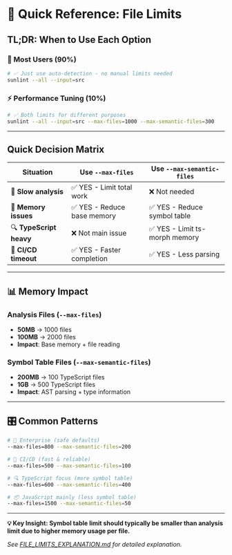 # 🎯 Quick Reference: File Limits

## **TL;DR: When to Use Each Option**

### **🤖 Most Users (90%)**
```bash
# ✅ Just use auto-detection - no manual limits needed
sunlint --all --input=src
```

### **⚡ Performance Tuning (10%)**
```bash
# ✅ Both limits for different purposes
sunlint --all --input=src --max-files=1000 --max-semantic-files=300
```

---

## **Quick Decision Matrix**

| **Situation** | **Use `--max-files`** | **Use `--max-semantic-files`** |
|---------------|----------------------|---------------------------------|
| 🐌 **Slow analysis** | ✅ YES - Limit total work | ❌ Not needed |
| 💾 **Memory issues** | ✅ YES - Reduce base memory | ✅ YES - Reduce symbol table |
| 🔍 **TypeScript heavy** | ❌ Not main issue | ✅ YES - Limit ts-morph memory |
| 🚀 **CI/CD timeout** | ✅ YES - Faster completion | ✅ YES - Less parsing |

---

## **📊 Memory Impact**

### **Analysis Files (`--max-files`)**
- **50MB** → 1000 files
- **100MB** → 2000 files  
- **Impact**: Base memory + file reading

### **Symbol Table Files (`--max-semantic-files`)**  
- **200MB** → 100 TypeScript files
- **1GB** → 500 TypeScript files
- **Impact**: AST parsing + type information

---

## **🎛️ Common Patterns**

```bash
# 🏢 Enterprise (safe defaults)
--max-files=800 --max-semantic-files=200

# 🚀 CI/CD (fast & reliable)  
--max-files=500 --max-semantic-files=100

# 🔍 TypeScript focus (more symbol table)
--max-files=600 --max-semantic-files=400

# 📦 JavaScript mainly (less symbol table)
--max-files=1500 --max-semantic-files=50
```

---

**💡 Key Insight: Symbol table limit should typically be smaller than analysis limit due to higher memory usage per file.**

*See [FILE_LIMITS_EXPLANATION.md](./FILE_LIMITS_EXPLANATION.md) for detailed explanation.*
